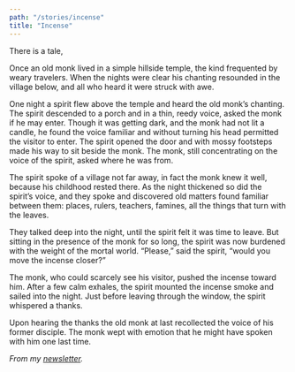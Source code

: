 ```yaml
---
path: "/stories/incense"
title: "Incense"
---
```


There is a tale,

Once an old monk lived in a simple hillside temple, the kind frequented by weary travelers. When the nights were clear his chanting resounded in the village below, and all who heard it were struck with awe.

One night a spirit flew above the temple and heard the old monk’s chanting. The spirit descended to a porch and in a thin, reedy voice, asked the monk if he may enter. Though it was getting dark, and the monk had not lit a candle, he found the voice familiar and without turning his head permitted the visitor to enter. The spirit opened the door and with mossy footsteps made his way to sit beside the monk. The monk, still concentrating on the voice of the spirit, asked where he was from.

The spirit spoke of a village not far away, in fact the monk knew it well, because his childhood rested there. As the night thickened so did the spirit’s voice, and they spoke and discovered old matters found familiar between them: places, rulers, teachers, famines, all the things that turn with the leaves.

They talked deep into the night, until the spirit felt it was time to leave. But sitting in the presence of the monk for so long, the spirit was now burdened with the weight of the mortal world. “Please,” said the spirit, “would you move the incense closer?”

The monk, who could scarcely see his visitor, pushed the incense toward him. After a few calm exhales, the spirit mounted the incense smoke and sailed into the night. Just before leaving through the window, the spirit whispered a thanks.

Upon hearing the thanks the old monk at last recollected the voice of his former disciple. The monk wept with emotion that he might have spoken with him one last time.

*From my [newsletter](https://simonsarris.substack.com/p/dear-friends).*